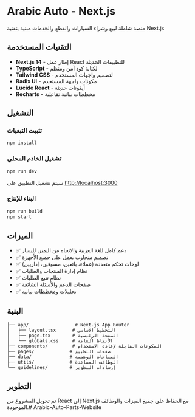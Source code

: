 # Arabic Auto - Next.js

منصة شاملة لبيع وشراء السيارات والقطع والخدمات مبنية بتقنية Next.js

## التقنيات المستخدمة

- **Next.js 14** - إطار عمل React للتطبيقات الحديثة
- **TypeScript** - لكتابة كود آمن ومنظم
- **Tailwind CSS** - لتصميم واجهات المستخدم
- **Radix UI** - مكونات واجهة المستخدم
- **Lucide React** - أيقونات حديثة
- **Recharts** - مخططات بيانية تفاعلية

## التشغيل

### تثبيت التبعيات
```bash
npm install
```

### تشغيل الخادم المحلي
```bash
npm run dev
```

سيتم تشغيل التطبيق على [http://localhost:3000](http://localhost:3000)

### البناء للإنتاج
```bash
npm run build
npm start
```

## الميزات

- ✅ دعم كامل للغة العربية والاتجاه من اليمين لليسار
- ✅ تصميم متجاوب يعمل على جميع الأجهزة
- ✅ لوحات تحكم متعددة (عملاء، بائعين، مسوقين، إداريين)
- ✅ نظام إدارة المنتجات والطلبات
- ✅ نظام تتبع الطلبات
- ✅ صفحات الدعم والأسئلة الشائعة
- ✅ تحليلات ومخططات بيانية

## البنية

```
├── app/                 # Next.js App Router
│   ├── layout.tsx      # التخطيط الأساسي
│   ├── page.tsx        # الصفحة الرئيسية
│   └── globals.css     # الأنماط العامة
├── components/         # المكونات القابلة لإعادة الاستخدام
├── pages/             # صفحات التطبيق
├── data/              # البيانات الوهمية
├── utils/             # الوظائف المساعدة
└── guidelines/        # إرشادات التطوير
```

## التطوير

تم تحويل المشروع من React إلى Next.js مع الحفاظ على جميع الميزات والوظائف الموجودة.#   A r a b i c - A u t o - P a r t s - W e b s i t e  
 